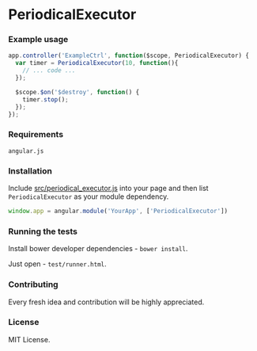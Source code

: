 PeriodicalExecutor
=====================

### Example usage

```js
app.controller('ExampleCtrl', function($scope, PeriodicalExecutor) {
  var timer = PeriodicalExecutor(10, function(){
    // ... code ...
  });

  $scope.$on('$destroy', function() {
    timer.stop();
  });
});
```

### Requirements

```
angular.js
```

### Installation

Include [src/periodical_executor.js](https://github.com/RStankov/angular-simple-format/blob/master/src/periodical_executor.js) into your page and then list `PeriodicalExecutor` as your module dependency.

```js
window.app = angular.module('YourApp', ['PeriodicalExecutor'])
```

### Running the tests

Install bower developer dependencies - ```bower install```.

Just open - ```test/runner.html```.

### Contributing

Every fresh idea and contribution will be highly appreciated.

### License

MIT License.

